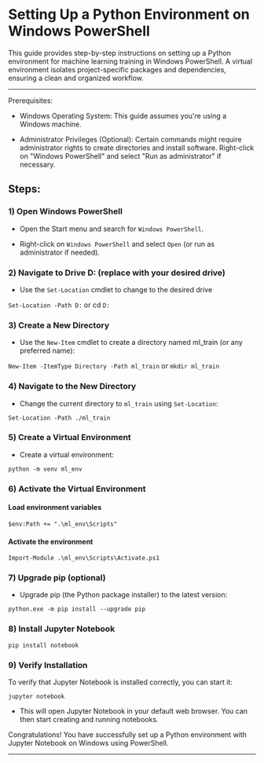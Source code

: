 # Setting Up a Python Environment on Windows PowerShell

This guide provides step-by-step instructions on setting up a Python environment for machine learning training in Windows PowerShell. A virtual environment isolates project-specific packages and dependencies, ensuring a clean and organized workflow.

---

Prerequisites:

- Windows Operating System: This guide assumes you're using a Windows machine.
  
- Administrator Privileges (Optional): Certain commands might require administrator rights to create directories and install software. Right-click on "Windows PowerShell" and select "Run as administrator" if necessary.


## Steps:

### 1) Open Windows PowerShell

- Open the Start menu and search for `Windows PowerShell`.

- Right-click on `Windows PowerShell` and select `Open` (or run as administrator if needed).

### 2) Navigate to Drive D: (replace with your desired drive)

- Use the `Set-Location` cmdlet to change to the desired drive

`Set-Location -Path D:` or cd `D:`

### 3) Create a New Directory

- Use the `New-Item` cmdlet to create a directory named ml_train (or any preferred name):

`New-Item -ItemType Directory -Path ml_train`  or `mkdir ml_train`

### 4) Navigate to the New Directory

- Change the current directory to `ml_train` using `Set-Location`:

`Set-Location -Path ./ml_train`

### 5) Create a Virtual Environment

- Create a virtual environment:

`python -m venv ml_env`

### 6) Activate the Virtual Environment

#### Load environment variables
`$env:Path += ".\ml_env\Scripts"`

#### Activate the environment
`Import-Module .\ml_env\Scripts\Activate.ps1`

### 7) Upgrade pip (optional)

- Upgrade pip (the Python package installer) to the latest version:

`python.exe -m pip install --upgrade pip`

### 8) Install Jupyter Notebook

`pip install notebook`

### 9) Verify Installation

To verify that Jupyter Notebook is installed correctly, you can start it:

`jupyter notebook`


- This will open Jupyter Notebook in your default web browser. You can then start creating and running notebooks.

Congratulations! You have successfully set up a Python environment with Jupyter Notebook on Windows using PowerShell.

---








